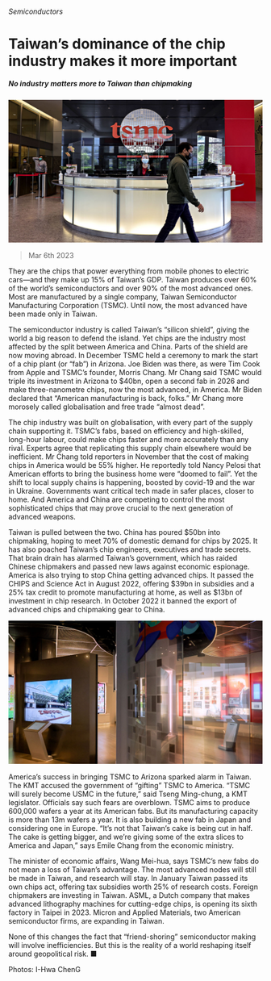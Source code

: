 ###### Semiconductors

# Taiwan’s dominance of the chip industry makes it more important 

##### No industry matters more to Taiwan than chipmaking 

![image](images/20230311_SRP524.jpg) 

> Mar 6th 2023 

They are the chips that power everything from mobile phones to electric cars—and they make up 15% of Taiwan’s GDP. Taiwan produces over 60% of the world’s semiconductors and over 90% of the most advanced ones. Most are manufactured by a single company, Taiwan Semiconductor Manufacturing Corporation (TSMC). Until now, the most advanced have been made only in Taiwan.

The semiconductor industry is called Taiwan’s “silicon shield”, giving the world a big reason to defend the island. Yet chips are the industry most affected by the split between America and China. Parts of the shield are now moving abroad. In December TSMC held a ceremony to mark the start of a chip plant (or “fab”) in Arizona. Joe Biden was there, as were Tim Cook from Apple and TSMC’s founder, Morris Chang. Mr Chang said TSMC would triple its investment in Arizona to $40bn, open a second fab in 2026 and make three-nanometre chips, now the most advanced, in America. Mr Biden declared that “American manufacturing is back, folks.” Mr Chang more morosely called globalisation and free trade “almost dead”.

The chip industry was built on globalisation, with every part of the supply chain supporting it. TSMC’s fabs, based on efficiency and high-skilled, long-hour labour, could make chips faster and more accurately than any rival. Experts agree that replicating this supply chain elsewhere would be inefficient. Mr Chang told reporters in November that the cost of making chips in America would be 55% higher. He reportedly told Nancy Pelosi that American efforts to bring the business home were “doomed to fail”. Yet the shift to local supply chains is happening, boosted by covid-19 and the war in Ukraine. Governments want critical tech made in safer places, closer to home. And America and China are competing to control the most sophisticated chips that may prove crucial to the next generation of advanced weapons. 

Taiwan is pulled between the two. China has poured $50bn into chipmaking, hoping to meet 70% of domestic demand for chips by 2025. It has also poached Taiwan’s chip engineers, executives and trade secrets. That brain drain has alarmed Taiwan’s government, which has raided Chinese chipmakers and passed new laws against economic espionage. America is also trying to stop China getting advanced chips. It passed the CHIPS and Science Act in August 2022, offering $39bn in subsidies and a 25% tax credit to promote manufacturing at home, as well as $13bn of investment in chip research. In October 2022 it banned the export of advanced chips and chipmaking gear to China. 

![image](images/20230311_SRP523.jpg) 


America’s success in bringing TSMC to Arizona sparked alarm in Taiwan. The KMT accused the government of “gifting” TSMC to America. “TSMC will surely become USMC in the future,” said Tseng Ming-chung, a KMT legislator. Officials say such fears are overblown. TSMC aims to produce 600,000 wafers a year at its American fabs. But its manufacturing capacity is more than 13m wafers a year. It is also building a new fab in Japan and considering one in Europe. “It’s not that Taiwan’s cake is being cut in half. The cake is getting bigger, and we’re giving some of the extra slices to America and Japan,” says Emile Chang from the economic ministry.

The minister of economic affairs, Wang Mei-hua, says TSMC’s new fabs do not mean a loss of Taiwan’s advantage. The most advanced nodes will still be made in Taiwan, and research will stay. In January Taiwan passed its own chips act, offering tax subsidies worth 25% of research costs. Foreign chipmakers are investing in Taiwan. ASML, a Dutch company that makes advanced lithography machines for cutting-edge chips, is opening its sixth factory in Taipei in 2023. Micron and Applied Materials, two American semiconductor firms, are expanding in Taiwan. 

None of this changes the fact that “friend-shoring” semiconductor making will involve inefficiencies. But this is the reality of a world reshaping itself around geopolitical risk. ■

Photos: I-Hwa ChenG

